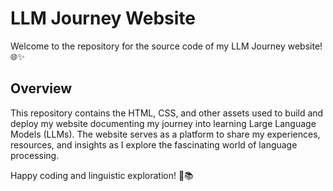 # LLM Journey Website

Welcome to the repository for the source code of my LLM Journey website! 🌐✨

## Overview

This repository contains the HTML, CSS, and other assets used to build and deploy my website documenting my journey into learning Large Language Models (LLMs). The website serves as a platform to share my experiences, resources, and insights as I explore the fascinating world of language processing.

Happy coding and linguistic exploration! 🚀📚
